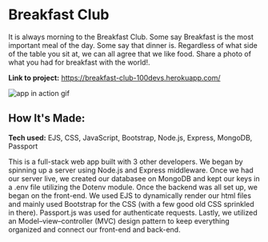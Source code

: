 # Breakfast Club

It is always morning to the Breakfast Club. Some say Breakfast is the most important meal of the day. Some say that dinner is. Regardless of what side of the table you sit at, we can all agree that we like food. Share a photo of what you had for breakfast with the world!.

**Link to project:** https://breakfast-club-100devs.herokuapp.com/

![app in action gif](/public/css/breakfastClub.gif)



## How It's Made:

**Tech used:** EJS, CSS, JavaScript, Bootstrap, Node.js, Express, MongoDB, Passport

This is a full-stack web app built with 3 other developers. We began by spinning up a server using Node.js and Express middleware. Once we had our server live, we created our databasee on MongoDB and kept our keys in a .env file utilizing the Dotenv module. Once the backend was all set up, we began on the front-end. We used EJS to dynamically render our html files and mainly used Bootstrap for the CSS (with a few good old CSS sprinkled in there). Passport.js was used for authenticate requests. Lastly, we utilized an Model–view–controller (MVC) design pattern to keep everything organized and connect our front-end and back-end. 






